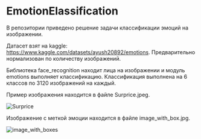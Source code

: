 # EmotionElassification

В репозитории приведено решение задачи классификации эмоций на изображении.

Датасет взят на kaggle: https://www.kaggle.com/datasets/ayush20892/emotions. Предварительно нормализован по количеству изображений.

Библиотека face_recognition находит лица на изображении и модуль emotions выполняет классификацию. Классификация выполнена на 6 классов по 3120 изображений на каждый.

Пример изображения находится в файле Surprice.jpeg.

![Surprice](https://user-images.githubusercontent.com/93383667/220379772-78581bd5-5646-4485-b70d-b94518858c56.jpeg)

Изображение с меткой эмоции находится в файле image_with_box.jpg.

![image_with_boxes](https://user-images.githubusercontent.com/93383667/220379868-57fc6f62-a574-4a45-8745-c4b603b0886a.jpg)
